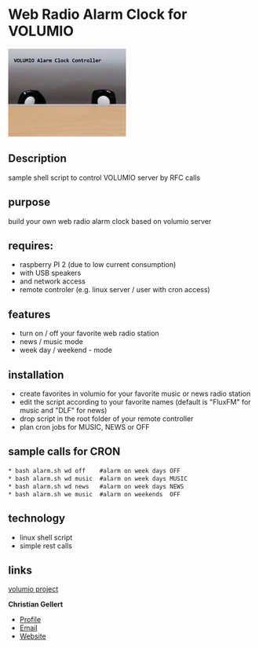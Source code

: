 # Web Radio Alarm Clock for VOLUMIO
![LOGO](IMG/logo.jpg) 

## Description 
sample shell script to control VOLUMIO server by RFC calls

## purpose
build your own web radio alarm clock based on volumio server

## requires:
* raspberry PI 2  (due to low current consumption)
* with USB speakers
* and network access
* remote controler (e.g. linux server / user with cron access)
	
## features
* turn on / off your favorite web radio station
* news / music mode
* week day / weekend - mode
	

## installation
* create favorites in volumio for your favorite music or news radio station
* edit the script according to your favorite names (default is "FluxFM" for music and "DLF" for news)
* drop script in the root folder of your remote controller
* plan cron jobs for MUSIC, NEWS or OFF

## sample calls for CRON
```
* bash alarm.sh wd off    #alarm on week days OFF
* bash alarm.sh wd music  #alarm on week days MUSIC
* bash alarm.sh wd news   #alarm on week days NEWS
* bash alarm.sh we music  #alarm on weekends  OFF
```

## technology
* linux shell script
* simple rest calls

## links
[volumio project](https://volumio.com/en/)

**Christian Gellert**

- [Profile](https://github.com/fuerchtegottt "Christian Gellert")
- [Email](mailto:christian.gellert@web.de?subject=Hi% "Hi!")
- [Website](http://www.g3ll3rt.de "Welcome")